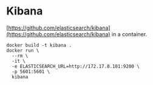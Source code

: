 # Kibana

[https://github.com/elasticsearch/kibana](https://github.com/elasticsearch/kibana) in a container.

```
docker build -t kibana .
docker run \
  --rm \
  -it \
  -e ELASTICSEARCH_URL=http://172.17.8.101:9200 \
  -p 5601:5601 \
  kibana
```
